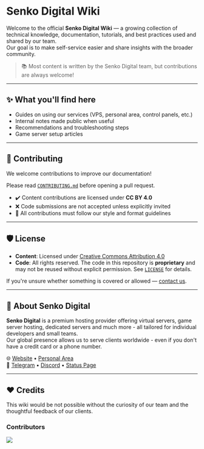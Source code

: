 # Senko Digital Wiki

Welcome to the official **Senko Digital Wiki** — a growing collection of technical knowledge, documentation, tutorials, and best practices used and shared by our team.  
Our goal is to make self-service easier and share insights with the broader community.

> 📚 Most content is written by the Senko Digital team, but contributions are always welcome!

---

## ✨ What you'll find here

- Guides on using our services (VPS, personal area, control panels, etc.)
- Internal notes made public when useful
- Recommendations and troubleshooting steps
- Game server setup articles

---

## 🤝 Contributing

We welcome contributions to improve our documentation!

Please read [`CONTRIBUTING.md`](./CONTRIBUTING.md) before opening a pull request.

- ✔️ Content contributions are licensed under **CC BY 4.0**
- ❌ Code submissions are not accepted unless explicitly invited
- 📝 All contributions must follow our style and format guidelines

---

## 🛡️ License

- **Content**: Licensed under [Creative Commons Attribution 4.0](https://creativecommons.org/licenses/by/4.0/)  
- **Code**: All rights reserved. The code in this repository is **proprietary** and may not be reused without explicit permission. See [`LICENSE`](https://github.com/senko-digital/wiki/blob/main/LICENSE) for details.

If you're unsure whether something is covered or allowed — [contact us](https://senko.digital/contacts).

---

## 🐾 About Senko Digital

**Senko Digital** is a premium hosting provider offering virtual servers, game server hosting, dedicated servers and much more - all tailored for individual developers and small teams.  
Our global presence allows us to serve clients worldwide - even if you don't have a credit card or a phone number.

🌐 [Website](https://senko.digital/) • [Personal Area](https://my.senko.digital/billmgr)  
💬 [Telegram](https://t.me/senkodigital) • [Discord](https://senko.digital/discord) • [Status Page](https://status.senko.digital/)

---

## ❤️ Credits

This wiki would be not possible without the curiosity of our team and the thoughtful feedback of our clients.

### Contributors

<a href = "https://github.com/senko-digital/wiki/graphs/contributors">
  <img src = "https://contrib.rocks/image?repo=senko-digital/wiki"/>
</a>
